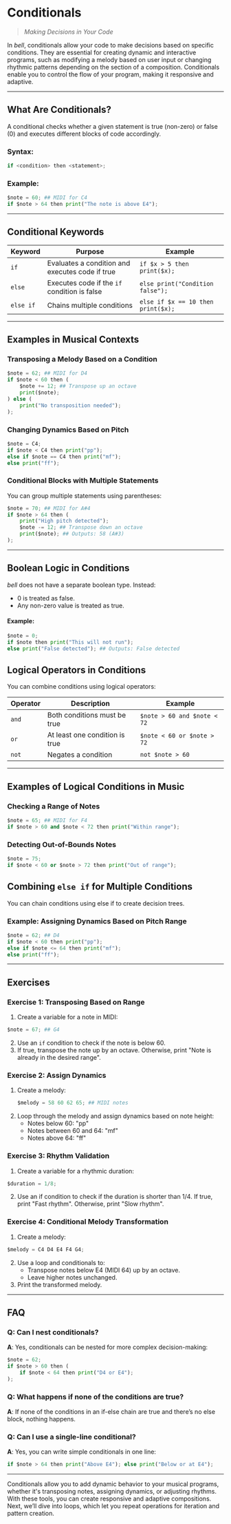 # Conditionals

> _Making Decisions in Your Code_

In _bell_, conditionals allow your code to make decisions based on specific conditions. They are essential for creating dynamic and interactive programs, such as modifying a melody based on user input or changing rhythmic patterns depending on the section of a composition. Conditionals enable you to control the flow of your program, making it responsive and adaptive.

---

## What Are Conditionals?

A conditional checks whether a given statement is true (non-zero) or false (0) and executes different blocks of code accordingly.

### Syntax:

```py
if <condition> then <statement>;
```

### Example:

```py
$note = 60; ## MIDI for C4
if $note > 64 then print("The note is above E4");
```

---

## Conditional Keywords

| Keyword   | Purpose                                         | Example                            |
| --------- | ----------------------------------------------- | ---------------------------------- |
| `if`      | Evaluates a condition and executes code if true | `if $x > 5 then print($x);`        |
| `else`    | Executes code if the `if` condition is false    | `else print("Condition false");`   |
| `else if` | Chains multiple conditions                      | `else if $x == 10 then print($x);` |

---

## Examples in Musical Contexts

### Transposing a Melody Based on a Condition

```py
$note = 62; ## MIDI for D4
if $note < 60 then (
    $note += 12; ## Transpose up an octave
    print($note);
) else (
    print("No transposition needed");
);
```

### Changing Dynamics Based on Pitch

```py
$note = C4;
if $note < C4 then print("pp");
else if $note == C4 then print("mf");
else print("ff");
```

### Conditional Blocks with Multiple Statements

You can group multiple statements using parentheses:

```py
$note = 70; ## MIDI for A#4
if $note > 64 then (
    print("High pitch detected");
    $note -= 12; ## Transpose down an octave
    print($note); ## Outputs: 58 (A#3)
);
```

---

## Boolean Logic in Conditions

_bell_ does not have a separate boolean type. Instead:

- 0 is treated as false.
- Any non-zero value is treated as true.

#### Example:

```py
$note = 0;
if $note then print("This will not run");
else print("False detected"); ## Outputs: False detected
```

## Logical Operators in Conditions

You can combine conditions using logical operators:

| Operator | Description                    | Example                     |
| -------- | ------------------------------ | --------------------------- |
| `and`    | Both conditions must be true   | `$note > 60 and $note < 72` |
| `or`     | At least one condition is true | `$note < 60 or $note > 72`  |
| `not`    | Negates a condition            | `not $note > 60`            |

---

## Examples of Logical Conditions in Music

### Checking a Range of Notes

```py
$note = 65; ## MIDI for F4
if $note > 60 and $note < 72 then print("Within range");
```

### Detecting Out-of-Bounds Notes

```py
$note = 75;
if $note < 60 or $note > 72 then print("Out of range");
```

## Combining `else if` for Multiple Conditions

You can chain conditions using else if to create decision trees.

### Example: Assigning Dynamics Based on Pitch Range

```py
$note = 62; ## D4
if $note < 60 then print("pp");
else if $note <= 64 then print("mf");
else print("ff");
```

---

## Exercises

### Exercise 1: Transposing Based on Range

1. Create a variable for a note in MIDI:

```py
$note = 67; ## G4
```

2. Use an `if` condition to check if the note is below 60.
3. If true, transpose the note up by an octave. Otherwise, print "Note is already in the desired range".

### Exercise 2: Assign Dynamics

1. Create a melody:
   ```py
   $melody = 58 60 62 65; ## MIDI notes
   ```
2. Loop through the melody and assign dynamics based on note height:
   - Notes below 60: "pp"
   - Notes between 60 and 64: "mf"
   - Notes above 64: "ff"

### Exercise 3: Rhythm Validation

1. Create a variable for a rhythmic duration:

```py
$duration = 1/8;
```

2. Use an if condition to check if the duration is shorter than 1/4. If true, print "Fast rhythm". Otherwise, print "Slow rhythm".

### Exercise 4: Conditional Melody Transformation

1. Create a melody:

```py
$melody = C4 D4 E4 F4 G4;
```

2. Use a loop and conditionals to:
   - Transpose notes below E4 (MIDI 64) up by an octave.
   - Leave higher notes unchanged.
3. Print the transformed melody.

---

## FAQ

### Q: Can I nest conditionals?

**A**: Yes, conditionals can be nested for more complex decision-making:

```py
$note = 62;
if $note > 60 then (
    if $note < 64 then print("D4 or E4");
);
```

### Q: What happens if none of the conditions are true?

**A**: If none of the conditions in an if-else chain are true and there’s no else block, nothing happens.

### Q: Can I use a single-line conditional?

**A**: Yes, you can write simple conditionals in one line:

```py
if $note > 64 then print("Above E4"); else print("Below or at E4");
```

---

Conditionals allow you to add dynamic behavior to your musical programs, whether it's transposing notes, assigning dynamics, or adjusting rhythms. With these tools, you can create responsive and adaptive compositions. Next, we’ll dive into loops, which let you repeat operations for iteration and pattern creation.
